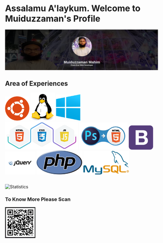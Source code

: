 # Assalamu A'laykum. Welcome to Muiduzzaman's Profile
<img src="images/myself.png"/>

## Area of Experiences
<img src="images/ub.png" width="80px" alt="ubuntu"/>   <img src="images/linux.png" width="80px" alt="linux"/>   <img src="images/win.png" width="80px" alt="win"/>
<br/>
<img src="images/hcj.png" width="240px" alt="html-css-js"/>   <img src="images/psd.png" width="160px" alt="psd to html"/> <img src="images/b.png" width="80px" alt="bootstrap"/>   <img src="images/jq.png" width="100px" alt="jquery"/>   <img src="images/php.png" width="150px" alt="php"/>   <img src="images/msql.png" width="150px" alt="mysql"/>

##
![Statistics](https://github-readme-stats.vercel.app/api?username=muiduzzaman-mahim&show_icons=true&hide_border=true)

### To Know More Please Scan
<img src="images/scan.png" width="100px"/>  
